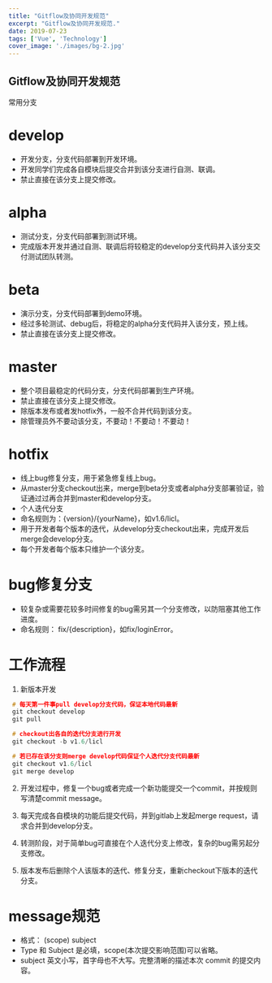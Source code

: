 ```yaml
---
title: "Gitflow及协同开发规范"
excerpt: "Gitflow及协同开发规范."
date: 2019-07-23
tags: ['Vue', 'Technology']
cover_image: './images/bg-2.jpg'
---
```



## Gitflow及协同开发规范


常用分支
# develop
- 开发分支，分支代码部署到开发环境。
- 开发同学们完成各自模块后提交合并到该分支进行自测、联调。
- 禁止直接在该分支上提交修改。
# alpha
- 测试分支，分支代码部署到测试环境。
- 完成版本开发并通过自测、联调后将较稳定的develop分支代码并入该分支交付测试团队转测。
# beta
- 演示分支，分支代码部署到demo环境。
- 经过多轮测试、debug后，将稳定的alpha分支代码并入该分支，预上线。
- 禁止直接在该分支上提交修改。
# master
- 整个项目最稳定的代码分支，分支代码部署到生产环境。
- 禁止直接在该分支上提交修改。
- 除版本发布或者发hotfix外，一般不合并代码到该分支。
- 除管理员外不要动该分支，不要动！不要动！不要动！
# hotfix
- 线上bug修复分支，用于紧急修复线上bug。
- 从master分支checkout出来，merge到beta分支或者alpha分支部署验证，验证通过过再合并到master和develop分支。
- 个人迭代分支
- 命名规则为：{version}/{yourName}，如v1.6/licl。
- 用于开发者每个版本的迭代，从develop分支checkout出来，完成开发后merge会develop分支。
- 每个开发者每个版本只维护一个该分支。
# bug修复分支
- 较复杂或需要花较多时间修复的bug需另其一个分支修改，以防阻塞其他工作进度。
- 命名规则： fix/{description}，如fix/loginError。
# 工作流程
1. 新版本开发

```c
 # 每天第一件事pull develop分支代码，保证本地代码最新
 git checkout develop
 git pull

 # checkout出各自的迭代分支进行开发
 git checkout -b v1.6/licl

 # 若已存在该分支则merge develop代码保证个人迭代分支代码最新
 git checkout v1.6/licl
 git merge develop
 ```
2. 开发过程中，修复一个bug或者完成一个新功能提交一个commit，并按规则写清楚commit message。

3. 每天完成各自模块的功能后提交代码，并到gitlab上发起merge request，请求合并到develop分支。

4. 转测阶段，对于简单bug可直接在个人迭代分支上修改，复杂的bug需另起分支修改。

5. 版本发布后删除个人该版本的迭代、修复分支，重新checkout下版本的迭代分支。

# message规范
- 格式： (scope) subject
- Type 和 Subject 是必填，scope(本次提交影响范围)可以省略。
- subject 英文小写，首字母也不大写。完整清晰的描述本次 commit 的提交内容。
